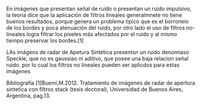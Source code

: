 En imágenes que presentan señal de ruido o presentan un ruido impulsivo, la teoria dice que la aplicación de filtros lineales generalmnete no tiene buenos resultados, porque genera un problema tipico que es el borroneio de los bordes y poca atenuación del ruido, por otro lado el uso de filtros no-lineales logra filtrar los pixeles más afectados por el ruido y al mismo tiempo preservar los bordes.[1]

LAs imágens de radar de Apetura Sintética presentsn un ruido denomiaso Speckle, que no es gaussiao ni aditivo, que posee una baja relacion señal ruido. por lo cual los filtros no lineales pueden ser aplicdos para estas imágenes




Bibliografía
[1]Buemi,M.2012. Tratamiento de imágenes de radar de apertura sintetica con filtros stack (tesis doctoral), Universidad de Buenos Aires, Argentina, pag.13.
